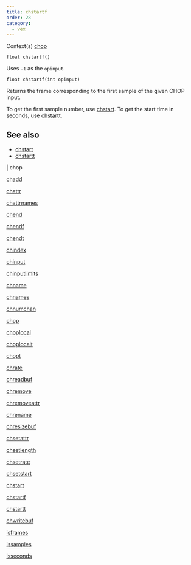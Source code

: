 ```yaml
---
title: chstartf
order: 28
category:
  - vex
---
```




Context(s)
[chop](../contexts/chop.html)

`float chstartf()`

Uses `-1` as the `opinput`.

`float chstartf(int opinput)`

Returns the frame corresponding to the first sample of the given CHOP input.

To get the first sample number, use [chstart](chstart.html "Returns the start sample of the input specified."). To get the start time in seconds, use [chstartt](chstartt.html "Returns the time corresponding to the first sample of the input
specified.").



## See also

- [chstart](chstart.html)
- [chstartt](chstartt.html)

|
chop

[chadd](chadd.html)

[chattr](chattr.html)

[chattrnames](chattrnames.html)

[chend](chend.html)

[chendf](chendf.html)

[chendt](chendt.html)

[chindex](chindex.html)

[chinput](chinput.html)

[chinputlimits](chinputlimits.html)

[chname](chname.html)

[chnames](chnames.html)

[chnumchan](chnumchan.html)

[chop](chop.html)

[choplocal](choplocal.html)

[choplocalt](choplocalt.html)

[chopt](chopt.html)

[chrate](chrate.html)

[chreadbuf](chreadbuf.html)

[chremove](chremove.html)

[chremoveattr](chremoveattr.html)

[chrename](chrename.html)

[chresizebuf](chresizebuf.html)

[chsetattr](chsetattr.html)

[chsetlength](chsetlength.html)

[chsetrate](chsetrate.html)

[chsetstart](chsetstart.html)

[chstart](chstart.html)

[chstartf](chstartf.html)

[chstartt](chstartt.html)

[chwritebuf](chwritebuf.html)

[isframes](isframes.html)

[issamples](issamples.html)

[isseconds](isseconds.html)
